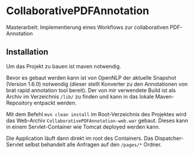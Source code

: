 # CollaborativePDFAnnotation

Masterarbeit: Implementierung eines Workflows zur collaborativen PDF-Annotation


## Installation
Um das Projekt zu bauen ist maven notwendig.

Bevor es gebaut werden kann ist von OpenNLP der aktuelle Snapshot (Version 1.6.0) notwendig (dieser stellt Konverter zu den Annotationen von brat rapid annotation tool bereit). Der von mir verwendete Build ist als Archiv im Verzeichnis ````/lib/```` zu finden und kann in das lokale Maven-Repository entpackt werden.

Mit dem Befehl ```mvn clean install``` im Root-Verzeichnis des Projektes wird das Web-Archiv ````CollaborativePDFAnnotation-web.war```` gebaut.
Dieses kann in einem Servlet-Container wie Tomcat deployed werden kann.

Die Application läuft dann direkt im root des Containers. 
Das Dispatcher-Servlet selbst behandelt alle Anfragen auf den ````/pages/*```` Ordner.

